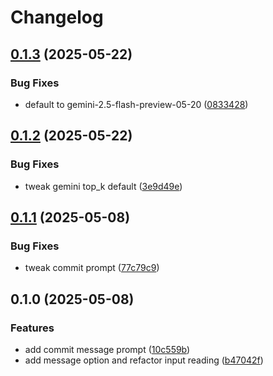 # Changelog

## [0.1.3](https://github.com/kotarac/paip/compare/v0.1.2...v0.1.3) (2025-05-22)


### Bug Fixes

* default to gemini-2.5-flash-preview-05-20 ([0833428](https://github.com/kotarac/paip/commit/0833428accc771e6d2dca7bf72e468caeb07e7d3))

## [0.1.2](https://github.com/kotarac/paip/compare/v0.1.1...v0.1.2) (2025-05-22)


### Bug Fixes

* tweak gemini top_k default ([3e9d49e](https://github.com/kotarac/paip/commit/3e9d49e8409cf21c091ca36e280062cfdb806f82))

## [0.1.1](https://github.com/kotarac/paip/compare/v0.1.0...v0.1.1) (2025-05-08)


### Bug Fixes

* tweak commit prompt ([77c79c9](https://github.com/kotarac/paip/commit/77c79c9d43d2bf93b13f7b13a4ddab32a0ad0dd7))

## 0.1.0 (2025-05-08)


### Features

* add commit message prompt ([10c559b](https://github.com/kotarac/paip/commit/10c559b09c0f45680d02e081b2cd76ba474c96de))
* add message option and refactor input reading ([b47042f](https://github.com/kotarac/paip/commit/b47042fdca8aeb5ce433f1d2f1bb8e5713c78eb9))
